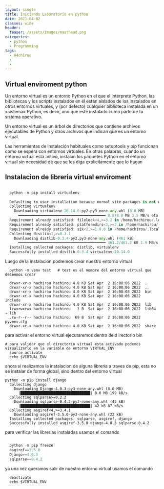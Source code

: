 ```yaml
---
layout: single
title: Iniciando Laboratorio en python
date: 2021-04-02
classes: wide
header:
  teaser: /assets/images/masthead.png
categories:
  - python
  - Programming
tags:
  - H4ch1rou
  - 
  -
---
```



Virtual enviroment python 
---

Un entorno virtual es un entorno Python en el que el intérprete Python, las bibliotecas y los scripts instalados en él están aislados de los instalados en otros entornos virtuales, y (por defecto) cualquier biblioteca instalada en un «sistema» Python, es decir, uno que esté instalado como parte de tu sistema operativo.

Un entorno virtual es un árbol de directorios que contiene archivos ejecutables de Python y otros archivos que indican que es un entorno virtual.

Las herramientas de instalación habituales como setuptools y pip funcionan como se espera con entornos virtuales. En otras palabras, cuando un entorno virtual está activo, instalan los paquetes Python en el entorno virtual sin necesidad de que se les diga explícitamente que lo hagan


Instalacion de libreria virtual enviroment 
---



``` Python 

  python -m pip install virtualenv
    
  Defaulting to user installation because normal site-packages is not writeable
  Collecting virtualenv
    Downloading virtualenv-20.14.0-py2.py3-none-any.whl (8.8 MB)
      ━━━━━━━━━━━━━━━━━━━━━━━━━━━━━━━━━━━━━━━━ 8.8/8.8 MB 3.5 MB/s eta 0:00:00
  Requirement already satisfied: filelock<4,>=3.2 in /home/hachirou/.local/lib/python3.9/site-packages (from virtualenv) (3.3.2)
  Requirement already satisfied: platformdirs<3,>=2 in /home/hachirou/.local/lib/python3.9/site-packages (from virtualenv) (2.4.0)
  Requirement already satisfied: six<2,>=1.9.0 in /home/hachirou/.local/lib/python3.9/site-packages (from virtualenv) (1.11.0)
  Collecting distlib<1,>=0.3.1
    Downloading distlib-0.3.4-py2.py3-none-any.whl (461 kB)
      ━━━━━━━━━━━━━━━━━━━━━━━━━━━━━━━━━━━━━━━━ 461.2/461.2 KB 1.9 MB/s eta 0:00:00
  Installing collected packages: distlib, virtualenv
  Successfully installed distlib-0.3.4 virtualenv-20.14.0
```

Luego de la instalacion podremos crear nuestro entorno virtual 

```
  python -m venv test   # test es el nombre del entorno virtual que deseemos crear 

  drwxr-xr-x hachirou hachirou 4.0 KB Sat Apr  2 16:08:06 2022  .
  drwxr-xr-x hachirou hachirou 4.0 KB Sat Apr  2 16:08:06 2022  ..
  drwxr-xr-x hachirou hachirou 4.0 KB Sat Apr  2 16:08:08 2022  bin
  drwxr-xr-x hachirou hachirou 4.0 KB Sat Apr  2 16:08:06 2022  include
  drwxr-xr-x hachirou hachirou 4.0 KB Sat Apr  2 16:08:06 2022  lib
  lrwxrwxrwx hachirou hachirou   3 B  Sat Apr  2 16:08:06 2022  lib64 ⇒ lib
  .rw-r--r-- hachirou hachirou  69 B  Sat Apr  2 16:08:06 2022  pyvenv.cfg
  drwxr-xr-x hachirou hachirou 4.0 KB Sat Apr  2 16:08:06 2022  share
```

para activar el entorno virtual ejecutaremos dentro deld irectorio bin 

```
# para validar que el directorio virtual esta activado podemos visualizarlo en la variable de entorno VIRTUAL_ENV
  source activate
  echo $VIRTUAL_ENV 
```

ahora si realizamos la instalacion de alguna libreria a traves de pip, esta no se instalar de forma global, sino dentro del entorno virtual 

```
python -m pip install django
  Collecting django
    Downloading Django-4.0.3-py3-none-any.whl (8.0 MB)
      |████████████████████████████████| 8.0 MB 199 kB/s 
  Collecting sqlparse>=0.2.2
    Downloading sqlparse-0.4.2-py3-none-any.whl (42 kB)
      |████████████████████████████████| 42 kB 87 kB/s 
  Collecting asgiref<4,>=3.4.1
    Downloading asgiref-3.5.0-py3-none-any.whl (22 kB)
  Installing collected packages: sqlparse, asgiref, django
  Successfully installed asgiref-3.5.0 django-4.0.3 sqlparse-0.4.2
```

para verificar las librerias instaladas usamos el comando 
```python   

  python -m pip freeze
  asgiref==3.5.0
  Django==4.0.3
  sqlparse==0.4.2


```

ya una vez queramos salir de nuestro entorno virtual usamos el comando 

```
  deactivate
  echo $VIRTUAL_ENV 

```